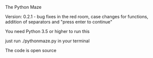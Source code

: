 The Python Maze 

Version: 0.2.1 - bug fixes in the red room, case changes for functions, addition of separators and "press enter to continue"

You need Python 3.5 or higher to run this

just run ./pythonmaze.py in your terminal

The code is open source
